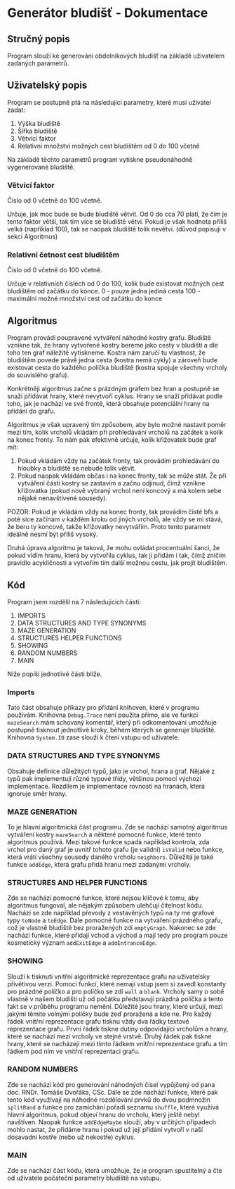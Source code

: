 # Generátor bludišť - Dokumentace

## Stručný popis
Program slouží ke generování obdelníkových bludišť na základě uživatelem zadaných parametrů. 

## Uživatelský popis
Program se postupně ptá na následující parametry, které musí uživatel zadat:
1. Výška bludiště 
2. Šířka bludiště
3. Větvící faktor 
4. Relativní množství možných cest bludištěm od 0 do 100 včetně

Na základě těchto parametrů program vytiskne pseudonáhodně vygenerované bludiště.

### Větvící faktor
Číslo od 0 včetně do 100 včetně. 

Určuje, jak moc bude se bude bludiště větvit. Od 0 do cca 70 platí, že čím je tento faktor větší, tak tím více se bludiště větví. Pokud je však hodnota příliš velká (například 100), tak se naopak bludiště tolik nevětví. (důvod popisuji v sekci Algoritmus)

### Relativní četnost cest bludištěm
Číslo od 0 včetně do 100 včetně. 

Určuje v relativních číslech od 0 do 100, kolik bude existovat možných cest bludištěm od začátku do konce. 
0 - pouze jedna jediná cesta
100 - maximální možné množství cest od začátku do konce

## Algoritmus
Program provádí poupravené vytváření náhodné kostry grafu. Bludiště vznikne tak, že hrany vytvořené kostry bereme jako cesty v bludišti a dle toho ten graf náležitě vytiskneme. Kostra nám zaručí tu vlastnost, že bludištěm povede právě jedna cesta (kostra nemá cykly) a zároveň bude existovat cesta do každého políčka bludiště (kostra spojuje všechny vrcholy do souvislého grafu).

Konkrétněji algoritmus začne s prázdným grafem bez hran a postupně se snaží přidávat hrany, které nevytvoří cyklus. Hrany se snaží přidávat podle toho, jak je nachází ve své frontě, která obsahuje potenciální hrany na přidání do grafu.

Algoritmus je však upravený tím způsobem, aby bylo možné nastavit poměr mezi tím, kolik vrcholů vkládám při prohledávání vrcholů na začátek a kolik na konec fronty. To nám pak efektivně určuje, kolik křižovatek bude graf mít: 
1. Pokud vkládám vždy na začátek fronty, tak provádím prohledávání do hloubky a bludiště se nebude tolik větvit.
2. Pokud naopak vkládám občas i na konec fronty, tak se může stát. Že při vytváření části kostry se zastavím a začnu odjinud, čímž vznikne křižovatka (pokud nově vybraný vrchol není koncový a má kolem sebe nějaké nenavštívené sousedy).

POZOR: Pokud je vkládám vždy na konec fronty, tak provádím čisté bfs a poté sice začínám v každém kroku od jiných vrcholů, ale vždy se mi stává, že beru ty koncové, takže křižovatky nevytvářím. Proto tento parametr ideálně nesmí být příliš vysoký.

Druhá úprava algoritmu je taková, že mohu ovládat procentuální šanci, že pokud vidím hranu, která by vytvořila cyklus, tak ji přidám i tak, čímž zničím pravidlo acykličnosti a vytvořím tím další možnou cestu, jak projít bludištěm.

## Kód

Program jsem rozdělil na 7 následujících částí:
1. IMPORTS
2. DATA STRUCTURES AND TYPE SYNONYMS
3. MAZE GENERATION
4. STRUCTURES HELPER FUNCTIONS
5. SHOWING
6. RANDOM NUMBERS
7. MAIN

Níže popíši jednotlivé části blíže.

### Imports
Tato část obsahuje příkazy pro přidání knihoven, které v programu používám. Knihovna `Debug.Trace` není použita přímo, ale ve funkci `mazeSearch` mám schovaný komentář, který při odkomentování umožňuje postupně tisknout jednotlivé kroky, během kterých se generuje bludiště. Knihovna `System.IO` zase slouží k čtení vstupu od uživatele.

### DATA STRUCTURES AND TYPE SYNONYMS
Obsahuje definice důležitých typů, jako je vrchol, hrana a graf. Nějaké z typů pak implementují různé typové třídy, většinou pomocí výchozí implementace. Rozdílem je implementace rovnosti na hranách, která ignoruje směr hrany.

### MAZE GENERATION
To je hlavní algoritmická část programu. Zde se nachází samotný algoritmus vytváření kostry `mazeSearch` a některé pomocné funkce, které tento algoritmus používá. Mezi takové funkce spadá například kontrola, zda vrchol pro daný graf je uvnitř tohoto grafu (je validní) `isValid` nebo funkce, která vrátí všechny sousedy daného vrcholu `neighbors`. Důležitá je také funkce `addEdge`, která grafu přidá hranu mezi zadanými vrcholy.

### STRUCTURES AND HELPER FUNCTIONS
Zde se nachází pomocné funkce, které nejsou klíčové k tomu, aby algoritmus fungoval, ale nějakým způsobem ulehčují čitelnost kódu. Nachází se zde například převody z vestavěných typů na ty mé grafové typy `toNode` a `toEdge`. Dále pomocné funkce na vytváření prázdného grafu, což je vlastně bludiště bez proražených zdí `emptyGraph`. Nakonec se zde nachází funkce, které přidají vchod a východ a mají tedy pro program pouze kosmetický význam `addExitEdge` a `addEntranceEdge`.

### SHOWING
Slouží k tisknutí vnitřní algoritmické reprezentace grafu na uživatelsky přívětivou verzi. Pomocí funkcí, které nemají vstup jsem si zavedl konstanty pro prázdné políčko a pro políčko se zdí `wall` a `blank`. Vrcholy samy o sobě vlastně v našem bludišti už od počátku představují prázdná políčka a tento fakt se v průběhu programu nemění. Důležité jsou hrany, které určují, mezi jakými těmito volnými políčky bude zeď proražená a kde ne. Pro každý řádek vnitřní reprezentace grafu tisknu vždy dva řádky textové reprezentace grafu. První řádek tiskne dutiny odpovídající vrcholům a hrany, které se nachází mezi vrcholy ve stejné vrstvě. Druhý řádek pak tiskne hrany, které se nacházejí mezi tímto řádkem vnitřní reprezentace grafu a tím řádkem pod ním ve vnitřní reprezentaci grafu.

### RANDOM NUMBERS
Zde se nachází kód pro generování náhodných čísel vypůjčený od pana doc. RNDr. Tomáše Dvořáka, CSc. Dále se zde nachází funkce, které pak tento kód využívají na náhodné rozdělování prvků do dvou podmnožin `splitRand` a funkce pro zamíchání pořadí seznamu `shuffle`, které využívá hlavní algoritmus, pokud objeví hranu do vrcholu, který ještě nebyl navštíven. Naopak funkce `addEdgeMaybe` slouží, aby v určitých případech mohlo nastat, že přidáme hranu i pokud už její přidání vytvoří v naší dosavadní kostře (nebo už nekostře) cyklus.

### MAIN
Zde se nachází část kódu, která umožňuje, že je program spustitelný a čte od uživatele počáteční parametry bludiště na vstupu.